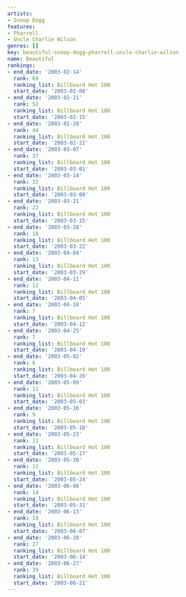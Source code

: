 ```yaml
---
artists:
- Snoop Dogg
features:
- Pharrell
- Uncle Charlie Wilson
genres: []
key: beautiful-snoop-dogg-pharrell-uncle-charlie-wilson
name: Beautiful
rankings:
- end_date: '2003-02-14'
  rank: 69
  ranking_list: Billboard Hot 100
  start_date: '2003-02-08'
- end_date: '2003-02-21'
  rank: 52
  ranking_list: Billboard Hot 100
  start_date: '2003-02-15'
- end_date: '2003-02-28'
  rank: 44
  ranking_list: Billboard Hot 100
  start_date: '2003-02-22'
- end_date: '2003-03-07'
  rank: 37
  ranking_list: Billboard Hot 100
  start_date: '2003-03-01'
- end_date: '2003-03-14'
  rank: 32
  ranking_list: Billboard Hot 100
  start_date: '2003-03-08'
- end_date: '2003-03-21'
  rank: 22
  ranking_list: Billboard Hot 100
  start_date: '2003-03-15'
- end_date: '2003-03-28'
  rank: 18
  ranking_list: Billboard Hot 100
  start_date: '2003-03-22'
- end_date: '2003-04-04'
  rank: 13
  ranking_list: Billboard Hot 100
  start_date: '2003-03-29'
- end_date: '2003-04-11'
  rank: 12
  ranking_list: Billboard Hot 100
  start_date: '2003-04-05'
- end_date: '2003-04-18'
  rank: 7
  ranking_list: Billboard Hot 100
  start_date: '2003-04-12'
- end_date: '2003-04-25'
  rank: 7
  ranking_list: Billboard Hot 100
  start_date: '2003-04-19'
- end_date: '2003-05-02'
  rank: 6
  ranking_list: Billboard Hot 100
  start_date: '2003-04-26'
- end_date: '2003-05-09'
  rank: 11
  ranking_list: Billboard Hot 100
  start_date: '2003-05-03'
- end_date: '2003-05-16'
  rank: 9
  ranking_list: Billboard Hot 100
  start_date: '2003-05-10'
- end_date: '2003-05-23'
  rank: 11
  ranking_list: Billboard Hot 100
  start_date: '2003-05-17'
- end_date: '2003-05-30'
  rank: 11
  ranking_list: Billboard Hot 100
  start_date: '2003-05-24'
- end_date: '2003-06-06'
  rank: 14
  ranking_list: Billboard Hot 100
  start_date: '2003-05-31'
- end_date: '2003-06-13'
  rank: 19
  ranking_list: Billboard Hot 100
  start_date: '2003-06-07'
- end_date: '2003-06-20'
  rank: 27
  ranking_list: Billboard Hot 100
  start_date: '2003-06-14'
- end_date: '2003-06-27'
  rank: 39
  ranking_list: Billboard Hot 100
  start_date: '2003-06-21'
---
```


